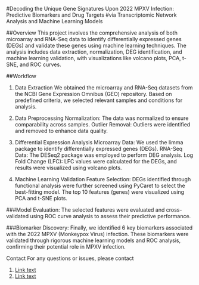 #Decoding the Unique Gene Signatures Upon 2022 MPXV Infection: Predictive Biomarkers and Drug Targets #via Transcriptomic Network Analysis and Machine Learning Models

##Overview
This project involves the comprehensive analysis of both microarray and RNA-Seq data to identify differentially expressed genes (DEGs) and validate these genes using machine learning techniques. The analysis includes data extraction, normalization, DEG identification, and machine learning validation, with visualizations like volcano plots, PCA, t-SNE, and ROC curves.

##Workflow

1. Data Extraction
We obtained the microarray and RNA-Seq datasets from the NCBI Gene Expression Omnibus (GEO) repository.
Based on predefined criteria, we selected relevant samples and conditions for analysis.

2. Data Preprocessing
Normalization: The data was normalized to ensure comparability across samples.
Outlier Removal: Outliers were identified and removed to enhance data quality.

3. Differential Expression Analysis
Microarray Data:
We used the limma package to identify differentially expressed genes (DEGs).
RNA-Seq Data:
The DESeq2 package was employed to perform DEG analysis.
Log Fold Change (LFC):
LFC values were calculated for the DEGs, and results were visualized using volcano plots.

4. Machine Learning Validation
Feature Selection:
DEGs identified through functional analysis were further screened using PyCaret to select the best-fitting model.
The top 10 features (genes) were visualized using PCA and t-SNE plots.

###Model Evaluation:
The selected features were evaluated and cross-validated using ROC curve analysis to assess their predictive performance.

###Biomarker Discovery:
Finally, we identified 6 key biomarkers associated with the 2022 MPXV (Monkeypox Virus) infection. These biomarkers were validated through rigorous machine learning models and ROC analysis, confirming their potential role in MPXV infection.

Contact
For any questions or issues, please contact 
1. [Link text](joyprokash77@student.sust.edu)
2. [Link text](Kabir56@student.sust.edu)


